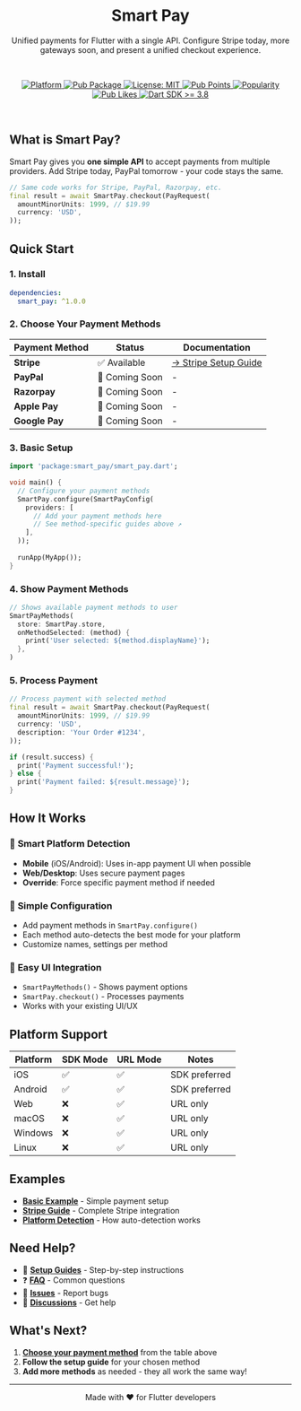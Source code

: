 <h1 align="center">Smart Pay</h1>

<p align="center">Unified payments for Flutter with a single API. Configure Stripe today, more gateways soon, and present a unified checkout experience.</p><br>

<p align="center">
  <a href="https://flutter.dev">
    <img src="https://img.shields.io/badge/Platform-Flutter-02569B?logo=flutter"
      alt="Platform" />
  </a>
  <a href="https://pub.dartlang.org/packages/smart_pay">
    <img src="https://img.shields.io/pub/v/smart_pay.svg"
      alt="Pub Package" />
  </a>
  <a href="LICENSE">
    <img src="https://img.shields.io/github/license/muhammadwaqasdev/smart_pay?color=red"
      alt="License: MIT" />
  </a>
  <a href="https://pub.dev/packages/smart_pay/score">
    <img src="https://img.shields.io/pub/points/smart_pay?label=Pub%20Points"
      alt="Pub Points" />
  </a>
  <a href="https://pub.dev/packages/smart_pay/score">
    <img src="https://img.shields.io/pub/popularity/smart_pay?label=Popularity"
      alt="Popularity" />
  </a>
  <a href="https://pub.dev/packages/smart_pay/score">
    <img src="https://img.shields.io/pub/likes/smart_pay?label=Pub%20Likes"
      alt="Pub Likes" />
  </a>
  <a href="https://pub.dev/packages/smart_pay">
    <img src="https://img.shields.io/badge/Dart%20SDK-%3E%3D3.8-blue?logo=dart"
      alt="Dart SDK >= 3.8" />
  </a>
</p><br>

## What is Smart Pay?

Smart Pay gives you **one simple API** to accept payments from multiple providers. Add Stripe today, PayPal tomorrow - your code stays the same.

```dart
// Same code works for Stripe, PayPal, Razorpay, etc.
final result = await SmartPay.checkout(PayRequest(
  amountMinorUnits: 1999, // $19.99
  currency: 'USD',
));
```

## Quick Start

### 1. Install

```yaml
dependencies:
  smart_pay: ^1.0.0
```

### 2. Choose Your Payment Methods

| Payment Method | Status | Documentation |
|---------------|---------|---------------|
| **Stripe** | ✅ Available | [→ Stripe Setup Guide](https://github.com/muhammadwaqasdev/smart_pay/tree/main/doc/stripe.md) |
| **PayPal** | 🔄 Coming Soon | - |
| **Razorpay** | 🔄 Coming Soon | - |
| **Apple Pay** | 🔄 Coming Soon | - |
| **Google Pay** | 🔄 Coming Soon | - |

### 3. Basic Setup

```dart
import 'package:smart_pay/smart_pay.dart';

void main() {
  // Configure your payment methods
  SmartPay.configure(SmartPayConfig(
    providers: [
      // Add your payment methods here
      // See method-specific guides above ↗️
    ],
  ));
  
  runApp(MyApp());
}
```

### 4. Show Payment Methods

```dart
// Shows available payment methods to user
SmartPayMethods(
  store: SmartPay.store,
  onMethodSelected: (method) {
    print('User selected: ${method.displayName}');
  },
)
```

### 5. Process Payment

```dart
// Process payment with selected method
final result = await SmartPay.checkout(PayRequest(
  amountMinorUnits: 1999, // $19.99
  currency: 'USD',
  description: 'Your Order #1234',
));

if (result.success) {
  print('Payment successful!');
} else {
  print('Payment failed: ${result.message}');
}
```

## How It Works

### 🎯 **Smart Platform Detection**
- **Mobile** (iOS/Android): Uses in-app payment UI when possible
- **Web/Desktop**: Uses secure payment pages
- **Override**: Force specific payment method if needed

### 🔧 **Simple Configuration**
- Add payment methods in `SmartPay.configure()`
- Each method auto-detects the best mode for your platform
- Customize names, settings per method

### 🎨 **Easy UI Integration**
- `SmartPayMethods()` - Shows payment options
- `SmartPay.checkout()` - Processes payments
- Works with your existing UI/UX

## Platform Support

| Platform | SDK Mode | URL Mode | Notes |
|----------|----------|----------|-------|
| iOS | ✅ | ✅ | SDK preferred |
| Android | ✅ | ✅ | SDK preferred |
| Web | ❌ | ✅ | URL only |
| macOS | ❌ | ✅ | URL only |
| Windows | ❌ | ✅ | URL only |
| Linux | ❌ | ✅ | URL only |

## Examples

- **[Basic Example](https://github.com/muhammadwaqasdev/smart_pay/tree/main/example)** - Simple payment setup
- **[Stripe Guide](https://github.com/muhammadwaqasdev/smart_pay/tree/main/doc/stripe.md)** - Complete Stripe integration
- **[Platform Detection](https://github.com/muhammadwaqasdev/smart_pay/tree/main/doc/platform-detection.md)** - How auto-detection works

## Need Help?

- 📖 **[Setup Guides](https://github.com/muhammadwaqasdev/smart_pay/tree/main/doc/)** - Step-by-step instructions
- ❓ **[FAQ](https://github.com/muhammadwaqasdev/smart_pay/tree/main/doc/faq.md)** - Common questions
- 🐛 **[Issues](https://github.com/muhammadwaqasdev/smart_pay/issues)** - Report bugs
- 💬 **[Discussions](https://github.com/muhammadwaqasdev/smart_pay/discussions)** - Get help

## What's Next?

1. **[Choose your payment method](https://github.com/muhammadwaqasdev/smart_pay/tree/main/doc/)** from the table above
2. **Follow the setup guide** for your chosen method
3. **Add more methods** as needed - they all work the same way!

---

<p align="center">Made with ❤️ for Flutter developers</p>